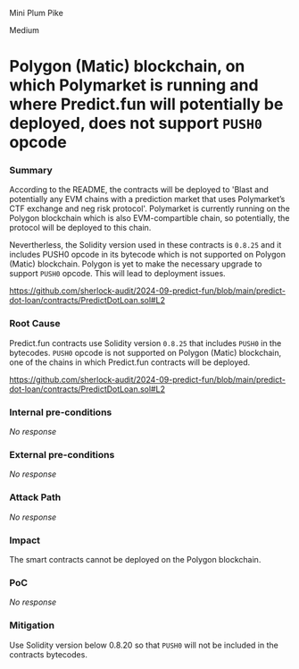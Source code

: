 Mini Plum Pike

Medium

# Polygon (Matic) blockchain, on which Polymarket is running and where Predict.fun will potentially be deployed, does not support `PUSH0` opcode

### Summary

According to the README, the contracts will be deployed to 'Blast and potentially any EVM chains with a prediction market that uses Polymarket’s CTF exchange and neg risk protocol'. Polymarket is currently running on the Polygon blockchain which is also EVM-compartible chain, so potentially, the protocol will be deployed to this chain. 

Nevertherless, the Solidity version used in these contracts is `0.8.25` and it includes PUSH0 opcode in its bytecode which is not supported on Polygon (Matic) blockchain. Polygon is yet to make the necessary upgrade to support `PUSH0` opcode. This will lead to deployment issues.

https://github.com/sherlock-audit/2024-09-predict-fun/blob/main/predict-dot-loan/contracts/PredictDotLoan.sol#L2

### Root Cause

Predict.fun contracts use Solidity version `0.8.25` that includes `PUSH0` in the bytecodes. `PUSH0` opcode is not supported on Polygon (Matic) blockchain, one of the chains in which Predict.fun contracts will be deployed.

https://github.com/sherlock-audit/2024-09-predict-fun/blob/main/predict-dot-loan/contracts/PredictDotLoan.sol#L2

### Internal pre-conditions

_No response_

### External pre-conditions

_No response_

### Attack Path

_No response_

### Impact

The smart contracts cannot be deployed on the Polygon blockchain.

### PoC

_No response_

### Mitigation

Use Solidity version below 0.8.20 so that `PUSH0` will not be included in the contracts bytecodes.